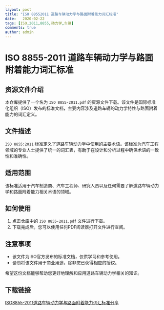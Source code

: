 ```yaml
---
layout: post
title: "ISO 88552011 道路车辆动力学与路面附着能力词汇标准"
date:   2020-02-22
tags: [ISO,2011,8855,动力学,车辆]
comments: true
author: admin
---
```

# ISO 8855-2011 道路车辆动力学与路面附着能力词汇标准

## 资源文件介绍

本仓库提供了一个名为 `ISO 8855-2011.pdf` 的资源文件下载。该文件是国际标准化组织（ISO）发布的标准文档，主要内容涉及道路车辆的动力学特性与路面附着能力的词汇定义。

## 文件描述

`ISO 8855:2011` 标准定义了道路车辆动力学中使用的主要术语。该标准为汽车工程领域的专业人士提供了统一的词汇表，有助于在设计和分析过程中确保术语的一致性和准确性。

## 适用范围

该标准适用于汽车制造商、汽车工程师、研究人员以及任何需要了解道路车辆动力学和路面附着能力相关术语的领域。

## 如何使用

1. 点击仓库中的 `ISO 8855-2011.pdf` 文件进行下载。
2. 下载完成后，您可以使用任何PDF阅读器打开文件进行查阅。

## 注意事项

- 该文件为ISO官方发布的标准文档，仅供学习和参考使用。
- 请勿将该文件用于商业用途，除非您已获得相应的授权。

希望这份文档能够帮助您更好地理解和应用道路车辆动力学相关的知识。

## 下载链接

[ISO8855-2011道路车辆动力学与路面附着能力词汇标准分享](https://pan.quark.cn/s/2fa2ecd15c3b)